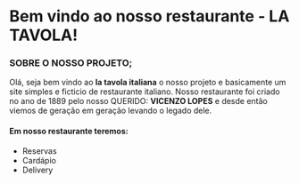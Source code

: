 #  Bem vindo ao nosso restaurante - LA TAVOLA!
 
### SOBRE O NOSSO PROJETO;
Olá, seja bem vindo ao __la tavola italiana__
o nosso projeto e basicamente um site simples e ficticio de restaurante italiano.
Nosso restaurante foi criado no ano de 1889 pelo nosso QUERIDO: **__VICENZO LOPES__**
e desde então viemos de geração em geração levando o legado dele.
#### **Em nosso restaurante teremos:**
+ Reservas
+ Cardápio
+ Delivery

